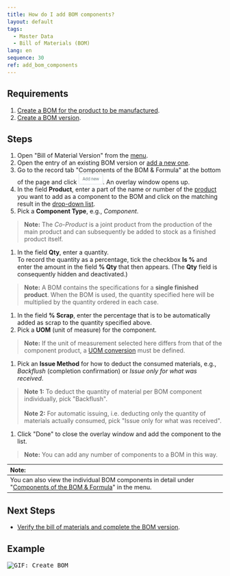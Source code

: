 ```yaml
---
title: How do I add BOM components?
layout: default
tags:
  - Master Data
  - Bill of Materials (BOM)
lang: en
sequence: 30
ref: add_bom_components
---
```


## Requirements
1. [Create a BOM for the product to be manufactured](Create_BOM).
1. [Create a BOM version](create_bom_version).

## Steps
1. Open "Bill of Material Version" from the [menu](Menu).
1. Open the entry of an existing BOM version or [add a new one](...).
1. Go to the record tab "Components of the BOM & Formula" at the bottom of the page and click !["Add new"](assets/Add_New_Button.png). An overlay window opens up.
1. In the field **Product**, enter a part of the name or number of the [product](NewProduct) you want to add as a component to the BOM and click on the matching result in the <a href="Keyboard_shortcuts_reference#dropdown" title="Dynamic Search Box (Autocompletion)">drop-down list</a>.
1. Pick a **Component Type**, e.g., *Component*.
 >**Note:** The *Co-Product* is a joint product from the production of the main product and can subsequently be added to stock as a finished product itself.

1. In the field **Qty**, enter a quantity.<br>To record the quantity as a percentage, tick the checkbox **Is %** and enter the amount in the field **% Qty** that then appears. (The **Qty** field is consequently hidden and deactivated.)
 >**Note:** A BOM contains the specifications for a **single finished product**. When the BOM is used, the quantity specified here will be multiplied by the quantity ordered in each case.

1. In the field **% Scrap**, enter the percentage that is to be automatically added as scrap to the quantity specified above.
1. Pick a **UOM** (unit of measure) for the component.
 >**Note:** If the unit of measurement selected here differs from that of the component product, a [UOM conversion](Convert_UOMs) must be defined.

1. Pick an **Issue Method** for how to deduct the consumed materials, e.g., *Backflush* (completion confirmation) or *Issue only for what was received*.
 >**Note 1:** To deduct the quantity of material per BOM component individually, pick "Backflush".<br><br>
 >**Note 2:** For automatic issuing, i.e. deducting only the quantity of materials actually consumed, pick "Issue only for what was received".

1. Click "Done" to close the overlay window and add the component to the list.
 >**Note:** You can add any number of components to a BOM in this way.

| **Note:** |
| :--- |
| You can also view the individual BOM components in detail under "[Components of the BOM & Formula](Menu)" in the menu. |

## Next Steps
- [Verify the bill of materials and complete the BOM version](verify_bom).

## Example
<kbd><img src="assets/Create_BOM.gif" alt="GIF: Create BOM"></kbd>
